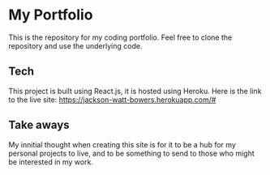 # My Portfolio

This is the repository for my coding portfolio. Feel free to clone the repository and use the underlying code. 

## Tech

This project is built using React.js, it is hosted using Heroku. Here is the link to the live site: https://jackson-watt-bowers.herokuapp.com/#

## Take aways

My innitial thought when creating this site is for it to be a hub for my personal projects to live, and to be something to send to those who might be interested in my work.  
